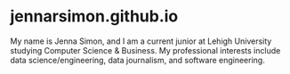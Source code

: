 # jennarsimon.github.io

My name is Jenna Simon, and I am a current junior at Lehigh University studying Computer Science & Business. My professional interests include data science/engineering, data journalism, and software engineering.
